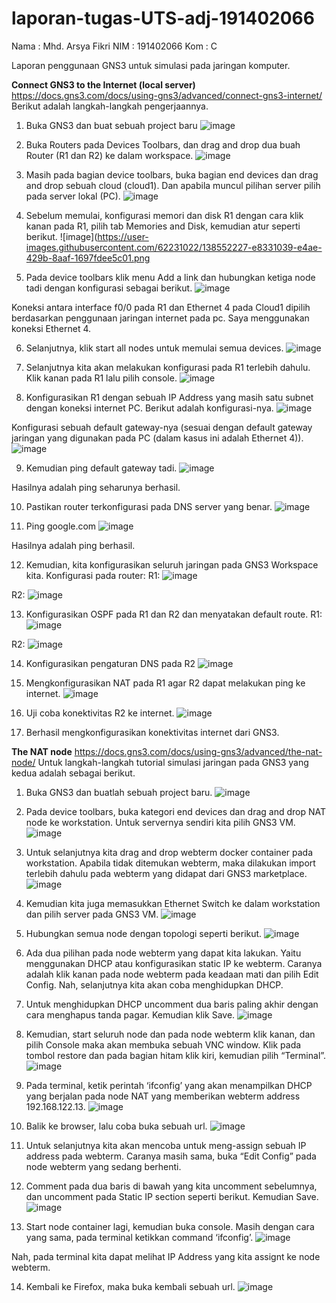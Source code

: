 # laporan-tugas-UTS-adj-191402066

Nama	: Mhd. Arsya Fikri
NIM	: 191402066
Kom	: C

Laporan penggunaan GNS3 untuk simulasi pada jaringan komputer.

**Connect GNS3 to the Internet (local server)**
https://docs.gns3.com/docs/using-gns3/advanced/connect-gns3-internet/
Berikut adalah langkah-langkah pengerjaannya.
1.	Buka GNS3 dan buat sebuah project baru
![image](https://user-images.githubusercontent.com/62231022/138552215-4fcd9e93-7d8c-42b0-9aa5-df3a3ff1b693.png)

2.	Buka Routers pada Devices Toolbars, dan drag and drop dua buah Router (R1 dan R2) ke dalam workspace.
![image](https://user-images.githubusercontent.com/62231022/138552217-e492fb1e-7db1-4cdf-89d0-eb2879d2c142.png)

3.	Masih pada bagian device toolbars, buka bagian end devices dan drag and drop sebuah cloud (cloud1). Dan apabila muncul pilihan server pilih pada server lokal (PC).
![image](https://user-images.githubusercontent.com/62231022/138552220-39420b1e-94bf-4847-b7eb-827e7c42bc3c.png)

4.	Sebelum memulai, konfigurasi memori dan disk R1 dengan cara klik kanan pada R1, pilih tab Memories and Disk, kemudian atur seperti berikut.
 ![image](https://user-images.githubusercontent.com/62231022/138552227-e8331039-e4ae-429b-8aaf-1697fdee5c01.png

5.	Pada device toolbars klik menu Add a link dan hubungkan ketiga node tadi dengan konfigurasi sebagai berikut.
 ![image](https://user-images.githubusercontent.com/62231022/138552232-628714a4-036c-4463-bf70-f7db0a7aa1e7.png)

Koneksi antara interface f0/0 pada R1 dan Ethernet 4 pada Cloud1 dipilih berdasarkan penggunaan jaringan internet pada pc. Saya menggunakan koneksi Ethernet 4.

6.	Selanjutnya, klik start all nodes untuk memulai semua devices.
 ![image](https://user-images.githubusercontent.com/62231022/138552236-2ca9336c-ea6f-4824-9a14-ff9404af9596.png)

7.	Selanjutnya kita akan melakukan konfigurasi pada R1 terlebih dahulu. Klik kanan pada R1 lalu pilih console.
 ![image](https://user-images.githubusercontent.com/62231022/138552240-7217c443-1fad-4e99-97bd-c9ca6cfda183.png)

8.	Konfigurasikan R1 dengan sebuah IP Address yang masih satu subnet dengan koneksi internet PC. Berikut adalah konfigurasi-nya.
 ![image](https://user-images.githubusercontent.com/62231022/138552243-9a66b660-2005-4e84-bfd5-ae0b0f3fab24.png)

Konfigurasi sebuah default gateway-nya (sesuai dengan default gateway jaringan yang digunakan pada PC (dalam kasus ini adalah Ethernet 4)).
 ![image](https://user-images.githubusercontent.com/62231022/138552249-106d5286-0e38-4602-a934-96a1503b8ccc.png)

9.	Kemudian ping default gateway tadi.
 ![image](https://user-images.githubusercontent.com/62231022/138552255-5687ea0e-d231-44d3-8987-9fee288f2673.png)

Hasilnya adalah ping seharunya berhasil.

10.	Pastikan router terkonfigurasi pada DNS server yang benar.
 ![image](https://user-images.githubusercontent.com/62231022/138552258-74dfb6e1-b004-4286-acbe-db102786e462.png)

11.	Ping google.com
 ![image](https://user-images.githubusercontent.com/62231022/138552260-72643c1d-761c-493e-8153-648e65d8ef5d.png)

Hasilnya adalah ping berhasil.

12.	Kemudian, kita konfigurasikan seluruh jaringan pada GNS3 Workspace kita.
Konfigurasi pada router:
R1:
 ![image](https://user-images.githubusercontent.com/62231022/138552264-45a54e44-926b-4a3a-b22f-8a9c2b4d53a4.png)

R2:
 ![image](https://user-images.githubusercontent.com/62231022/138552265-8dc6ae16-1464-4a3a-8927-69923d952e30.png)

13.	Konfigurasikan OSPF pada R1 dan R2 dan menyatakan default route.
R1:
 ![image](https://user-images.githubusercontent.com/62231022/138552266-6b187ed1-354c-4209-bc7b-64cc47fbfe6e.png)

R2:
 ![image](https://user-images.githubusercontent.com/62231022/138552268-fac0e37c-ced9-4016-8099-9cfe5a57cbe9.png)

14.	Konfigurasikan pengaturan DNS pada R2
 ![image](https://user-images.githubusercontent.com/62231022/138552270-c7b48d95-971e-47d6-b239-afb6a0e89018.png)

15.	Mengkonfigurasikan NAT pada R1 agar R2 dapat melakukan ping ke internet.
 ![image](https://user-images.githubusercontent.com/62231022/138552271-0fa02072-e72f-4631-aca0-d371b7043335.png)

16.	Uji coba konektivitas R2 ke internet.
 ![image](https://user-images.githubusercontent.com/62231022/138552276-d5590f24-0142-44bd-afd9-c3b3505d162e.png)

17.	Berhasil mengkonfigurasikan konektivitas internet dari GNS3.




**The NAT node**
https://docs.gns3.com/docs/using-gns3/advanced/the-nat-node/
Untuk langkah-langkah tutorial simulasi jaringan pada GNS3 yang kedua adalah sebagai berikut.
1.	Buka GNS3 dan buatlah sebuah project baru.
 ![image](https://user-images.githubusercontent.com/62231022/138552297-f5dc9b91-7635-4eef-bfe0-b59a91000d13.png)

2.	Pada device toolbars, buka kategori end devices dan drag and drop NAT node ke workstation. Untuk servernya sendiri kita pilih GNS3 VM.
 ![image](https://user-images.githubusercontent.com/62231022/138552300-19bf5cad-481a-4fc7-a63e-b8708ee4f772.png)

3.	Untuk selanjutnya kita drag and drop webterm docker container pada workstation. Apabila tidak ditemukan webterm, maka dilakukan import terlebih dahulu pada webterm yang didapat dari GNS3 marketplace.
 ![image](https://user-images.githubusercontent.com/62231022/138552302-8648bd9b-31cf-4da2-ac54-95595fe419d6.png)

4.	Kemudian kita juga memasukkan Ethernet Switch ke dalam workstation dan pilih server pada GNS3 VM.
 ![image](https://user-images.githubusercontent.com/62231022/138552304-f1af0ef4-8672-4a0a-8ad3-784c6a4aa913.png)

5.	Hubungkan semua node dengan topologi seperti berikut.
 ![image](https://user-images.githubusercontent.com/62231022/138552308-c7977a7c-61e7-4361-b95c-d20a5f4781a0.png)

6.	Ada dua pilihan pada node webterm yang dapat kita lakukan. Yaitu menggunakan DHCP atau konfigurasikan static IP ke webterm. Caranya adalah klik kanan pada node webterm pada keadaan mati dan pilih Edit Config. Nah, selanjutnya kita akan coba menghidupkan DHCP.

7.	Untuk menghidupkan DHCP uncomment dua baris paling akhir dengan cara menghapus tanda pagar. Kemudian klik Save.
 ![image](https://user-images.githubusercontent.com/62231022/138552309-b6697c30-b73c-43e5-809f-2e4f7a903167.png)

8.	Kemudian, start seluruh node dan pada node webterm klik kanan, dan pilih Console maka akan membuka sebuah VNC window. Klik pada tombol restore dan pada bagian hitam klik kiri, kemudian pilih “Terminal”.
 ![image](https://user-images.githubusercontent.com/62231022/138552311-02f0e596-4906-42c1-b204-fb3bd4f522b1.png)

9.	Pada terminal, ketik perintah ‘ifconfig’ yang akan menampilkan DHCP yang berjalan pada node NAT yang memberikan webterm address 192.168.122.13.
 ![image](https://user-images.githubusercontent.com/62231022/138552315-ab9cf62b-5c21-489b-aa43-e08b8742f146.png)

10.	Balik ke browser, lalu coba buka sebuah url.
 ![image](https://user-images.githubusercontent.com/62231022/138552317-364333e1-ffee-4db8-87cd-99dd35aedb5c.png)

11.	Untuk selanjutnya kita akan mencoba untuk meng-assign sebuah IP address pada webterm. Caranya masih sama, buka “Edit Config” pada node webterm yang sedang berhenti.

12.	Comment pada dua baris di bawah yang kita uncomment sebelumnya, dan uncomment pada Static IP section seperti berikut. Kemudian Save.
 ![image](https://user-images.githubusercontent.com/62231022/138552319-0a7b5f78-6f78-448e-8f57-cda94acda333.png)

13.	Start node container lagi, kemudian buka console. Masih dengan cara yang sama, pada terminal ketikkan command ‘ifconfig’.
 ![image](https://user-images.githubusercontent.com/62231022/138552328-98d4908c-eab4-4d8e-a821-d1255071663d.png)

Nah, pada terminal kita dapat melihat IP Address yang kita assignt ke node webterm.

14.	Kembali ke Firefox, maka buka kembali sebuah url.
![image](https://user-images.githubusercontent.com/62231022/138552331-e0651d2a-9bbc-4531-8b48-1549676cbb6e.png)
